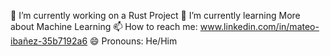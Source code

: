 🔭 I’m currently working on a Rust Project
🌱 I’m currently learning More about Machine Learning
📫 How to reach me:  www.linkedin.com/in/mateo-ibañez-35b7192a6
😄 Pronouns: He/Him

